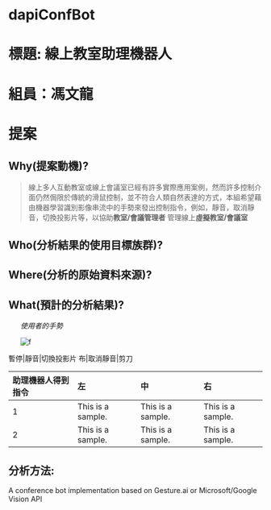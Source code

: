 # dapiConfBot
# 標題: 線上教室助理機器人
# 組員：馮文龍
# 提案
## Why(提案動機)?
> 線上多人互動教室或線上會議室已經有許多實際應用案例，然而許多控制介面仍然侷限於傳統的滑鼠控制，並不符合人類自然表達的方式，本組希望藉由機器學習識別影像串流中的手勢來發出控制指令，例如，靜音，取消靜音，切換投影片等，以協助**教室/會議管理者** 管理線上**虛擬教室/會議室**
## Who(分析結果的使用目標族群)?
## Where(分析的原始資料來源)?
## What(預計的分析結果)?
<ol>

*使用者的手勢*

![f]( https://www.fluentu.com/blog/chinese/wp-content/uploads/2017/11/chinese-gestures-e1512759046169.jpg    "hand" )

</ol>

暫停|靜音|切換投影片
布|取消靜音|剪刀

| 助理機器人得到指令 | 左| 中| 右|
| :-------- | :--------|:--------|:--------|
| 1 | This is a sample. | This is a sample. | This is a sample. |
|2 | This is a sample. | This is a sample. | This is a sample. |






## 分析方法:

A conference bot implementation based on Gesture.ai or Microsoft/Google Vision API

